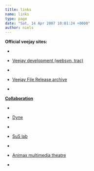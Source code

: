 ```yaml
---
title: links
name: links
type: page
date: "Sat, 14 Apr 2007 10:01:24 +0000"
author: niels
---
```

**Official veejay sites:**  


*     

*   [Veejay development (websvn, trac)](http://veejay.dyne.org)
*     

*   [Veejay File Release archive](http://www.sourceforge.net/projects/veejay)
*     

[**Collaboration**](http://www.sourceforge.net/projects/veejay)  


*     

*   [](http://www.sourceforge.net/projects/veejay)[Dyne](http://www.dyne.org])
*     

*   [SuS lab](http://www.sustainablesource.net)
*     

*   [Animax multimedia theatre](http://animax.eu)
*